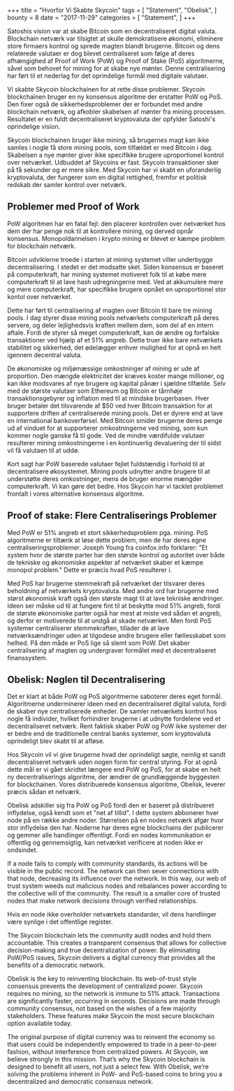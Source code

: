 +++
title = "Hvorfor Vi Skabte Skycoin"
tags = [
    "Statement",
    "Obelisk",
]
bounty = 8
date = "2017-11-29"
categories = [
    "Statement",
]
+++

Satoshis vision var at skabe Bitcoin som en decentraliseret digital valuta. Blockchain netværk var tilsigtet at skulle demokratisere økonomi, eliminere store firmaers kontrol og sprede magten blandt brugerne. Bitcoin og dens relaterede valutaer er dog blevet centraliseret som følge af deres afhængighed af Proof of Work (PoW) og Proof of Stake (PoS) algoritmerne, såvel som behovet for mining for at skabe nye mønter. Denne centralisering har ført til et nederlag for det oprindelige formål med digitale valutaer.

Vi skabte Skycoin blockchainen for at rette disse problemer. Skycoin blockchainen bruger en ny konsensus algoritme der erstatter PoW og PoS. Den fixer også de sikkerhedsproblemer der er forbundet med andre blockchain netværk, og afkobler skabelsen af mønter fra mining processen. Resultatet er en fuldt decentraliseret kryptovaluta der opfylder Satoshi's oprindelige vision.

Skycoin blockchainen bruger ikke mining, så brugernes magt kan ikke samles i nogle få store mining pools, som tilfældet er med Bitcoin i dag. Skabelsen a nye mønter giver ikke specifikke brugere uproportionel kontrol over netværket. Udbuddet af Skycoins er fast. Skycoin transaktioner sker på få sekunder og er mere sikre. Med Skycoin har vi skabt en uforanderlig kryptovaluta, der fungerer som en digital rettighed, fremfor et politisk redskab der samler kontrol over netværk.

## Problemer med Proof of Work

PoW algoritmen har en fatal fejl: den placerer kontrollen over netværket hos dem der har penge nok til at kontrollere mining, og derved opnår konsensus. Monopoldannelsen i krypto mining er blevet er kæmpe problem for blockchain netværk.

Bitcoin udviklerne troede i starten at mining systemet viller underbygge decentralisering. I stedet er det modsatte sket. Siden konsensus er baseret på computerkraft, har mining systemet motiveret folk til at købe mere computerkraft til at lave hash udregningerne med. Ved at akkumulere mere og mere computerkraft, har specifikke brugere opnået en uproportionel stor kontol over netværket.

Dette har ført til centralisering af magten over Bitcoin til bare tre mining pools. I dag styrer disse mining pools netværkets  computerkraft på deres servere, og deler lejlighedsvis kraften mellem dem, som del af en intern aftale. Fordi de styrer så meget computerkraft, kan de ændre og forfalske transaktioner ved hjælp af et 51% angreb. Dette truer ikke bare netværkets stabilitet og sikkerhed, det ødelægger enhver mulighed for at opnå en helt igennem decentral valuta.

De økonomiske og miljømæssige omkostninger af mining er ude af proportion. Den mængde elektricitet der kræves koster mange millioner, og kan ikke modsvares af nye brugere og kapital pånær i sjældne tilfælde. Selv med de største valutaer som Ethereum og Bitcoin er tårnhøje transaktionsgebyrer og inflation med til at mindske brugerbasen. Hver bruger betaler det tilsvarende af $50 ved hver Bitcoin transaktion for at supportere driften af centraliserede mining pools. Det er dyrere end at lave en international bankoverførsel. Med Bitcoin smider brugerne deres penge ud af vinduet for at supporterer omkostningerne ved mining, som kun kommer nogle ganske få til gode. Ved de mindre værdifulde valutaer resulterer mining omkostningerne i en kontinuerlig devaluering der til sidst vil få valutaen til at uddø.

Kort sagt har PoW baserede valutaer fejlet fuldstændig i forhold til at decentralisere økosystemet. Mining pools udnytter andre brugere til at understøtte deres omkostninger, mens de bruger enorme mængder computerkraft. Vi kan gøre det bedre. Hos Skycoin har vi tacklet problemet frontalt i vores alternative konsensus algoritme. 

## Proof of stake: Flere Centraliserings Problemer

Med PoW er 51% angreb et stort sikkerhedsproblem pga. mining. PoS algoritmerne er tiltænk at løse dette problem, men de har deres egne centraliseringsproblemer. Joseph Young fra coinfox.info forklarer: "Et system hvor de største parter har den største kontrol og autoritet over både de tekniske og økonomiske aspekter af netværket skaber et kæmpe monopol problem." Dette er præcis hvad PoS resulterer i.

Med PoS har brugerne stemmekraft på netværket der tilsvarer deres beholdning af netværkets kryptovaluta. Med andre ord har brugerne med størst økonomisk kraft også den største magt til at lave tekniske ændringer. Ideen ser måske ud til at fungere fint til at beskytte mod 51% angreb, fordi de største økonomiske parter også har mest at miste ved sådan et angreb, og derfor er motiverede til at undgå at skade netværket. Men fordi PoS systemer centraliserer stemmekraften, tillader de at lave netværksændringer uden at tilgodese andre brugere eller fællesskabet som helhed. På den måde er PoS lige så slemt som PoW. Det skaber centralisering af magten og undergraver formålet med et decentraliseret finanssystem.

## Obelisk: Nøglen til Decentralisering

Det er klart at både PoW og PoS algoritmerne saboterer deres eget formål. Algoritmerne underminerer ideen med en decentraliseret digital valuta, fordi de skaber nye centraliserede enheder. De samler netværkets kontrol hos nogle få individer, hvilket forhindrer brugerne i at udnytte fordelene ved et decentraliseret netværk. Rent faktisk skaber PoW og PoW ikke systemer der er bedre end de traditionelle central banks systemer, som kryptovaluta oprindeligt blev skabt til at afløse.

Hos Skycoin vil vi give brugerne hvad der oprindeligt søgte, nemlig et sandt decentraliseret netværk uden nogen form for central styring. For at opnå dette mål er vi gået skridtet længere end PoW og PoS, for at skabe en helt ny decentraliserings algoritme, der ændrer de grundlæggende byggesten for blockchainen. Vores distribuerede konsensus algoritme, Obelisk, leverer præcis sådan et netværk.

Obelisk adskiller sig fra PoW og PoS fordi den er baseret på distribueret inflydelse, også kendt som et "net af tillid". I dette system abbonerer hver node på en række andre noder. Størrelsen på en nodes netværk afgør hvor stor inflydelse den har. Noderne har deres egne blockchains der publicerer og gemmer alle handlinger offentligt. Fordi en nodes kommunikation er offentlig og gennemsigtig, kan netværket verificere at noden ikke er ondsindet.

If a node fails to comply with community standards, its actions will be visible in the public record. The network can then sever connections with that node, decreasing its influence over the network. In this way, our web of trust system weeds out malicious nodes and rebalances power according to the collective will of the community. The result is a smaller core of trusted nodes that make network decisions through verified relationships. 

Hvis en node ikke overholder netværkets standarder, vil dens handlinger være synlige i det offentlige register.

The Skycoin blockchain lets the community audit nodes and hold them accountable. This creates a transparent consensus that allows for collective decision-making and true decentralization of power. By eliminating PoW/PoS issues, Skycoin delivers a digital currency that provides all the benefits of a democratic network.

Obelisk is the key to reinventing blockchain. Its web-of-trust style consensus prevents the development of centralized power. Skycoin requires no mining, so the network is immune to 51% attack. Transactions are significantly faster, occurring in seconds. Decisions are made through community consensus, not based on the wishes of a few majority stakeholders. These features make Skycoin the most secure blockchain option available today. 

The original purpose of digital currency was to reinvent the economy so that users could be independently empowered to trade in a peer-to-peer fashion, without interference from centralized powers. At Skycoin, we believe strongly in this mission. That’s why the Skycoin blockchain is designed to benefit all users, not just a select few. With Obelisk, we’re solving the problems inherent in PoW- and PoS-based coins to bring you a decentralized and democratic consensus network.
